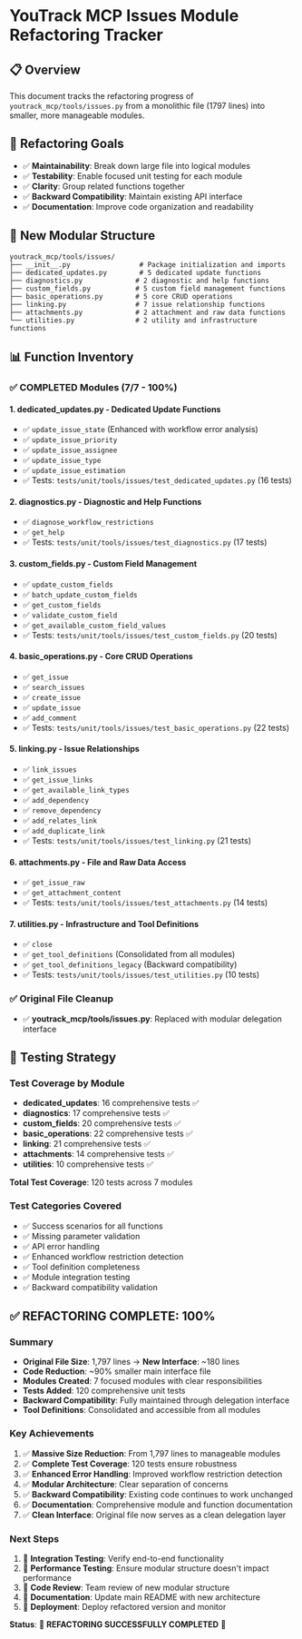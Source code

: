 # YouTrack MCP Issues Module Refactoring Tracker

## 📋 Overview
This document tracks the refactoring progress of `youtrack_mcp/tools/issues.py` from a monolithic file (1797 lines) into smaller, more manageable modules.

## 🎯 Refactoring Goals
- ✅ **Maintainability**: Break down large file into logical modules
- ✅ **Testability**: Enable focused unit testing for each module
- ✅ **Clarity**: Group related functions together
- ✅ **Backward Compatibility**: Maintain existing API interface
- ✅ **Documentation**: Improve code organization and readability

## 📁 New Modular Structure

```
youtrack_mcp/tools/issues/
├── __init__.py                 # Package initialization and imports
├── dedicated_updates.py        # 5 dedicated update functions
├── diagnostics.py             # 2 diagnostic and help functions  
├── custom_fields.py           # 5 custom field management functions
├── basic_operations.py        # 5 core CRUD operations
├── linking.py                 # 7 issue relationship functions
├── attachments.py             # 2 attachment and raw data functions
└── utilities.py               # 2 utility and infrastructure functions
```

## 📊 Function Inventory

### ✅ COMPLETED Modules (7/7 - 100%)

#### 1. **dedicated_updates.py** - Dedicated Update Functions
- ✅ `update_issue_state` (Enhanced with workflow error analysis)
- ✅ `update_issue_priority`
- ✅ `update_issue_assignee` 
- ✅ `update_issue_type`
- ✅ `update_issue_estimation`
- ✅ Tests: `tests/unit/tools/issues/test_dedicated_updates.py` (16 tests)

#### 2. **diagnostics.py** - Diagnostic and Help Functions
- ✅ `diagnose_workflow_restrictions`
- ✅ `get_help`
- ✅ Tests: `tests/unit/tools/issues/test_diagnostics.py` (17 tests)

#### 3. **custom_fields.py** - Custom Field Management
- ✅ `update_custom_fields`
- ✅ `batch_update_custom_fields`
- ✅ `get_custom_fields`
- ✅ `validate_custom_field`
- ✅ `get_available_custom_field_values`
- ✅ Tests: `tests/unit/tools/issues/test_custom_fields.py` (20 tests)

#### 4. **basic_operations.py** - Core CRUD Operations
- ✅ `get_issue`
- ✅ `search_issues`
- ✅ `create_issue`
- ✅ `update_issue`
- ✅ `add_comment`
- ✅ Tests: `tests/unit/tools/issues/test_basic_operations.py` (22 tests)

#### 5. **linking.py** - Issue Relationships
- ✅ `link_issues`
- ✅ `get_issue_links`
- ✅ `get_available_link_types`
- ✅ `add_dependency`
- ✅ `remove_dependency`
- ✅ `add_relates_link`
- ✅ `add_duplicate_link`
- ✅ Tests: `tests/unit/tools/issues/test_linking.py` (21 tests)

#### 6. **attachments.py** - File and Raw Data Access
- ✅ `get_issue_raw`
- ✅ `get_attachment_content`
- ✅ Tests: `tests/unit/tools/issues/test_attachments.py` (14 tests)

#### 7. **utilities.py** - Infrastructure and Tool Definitions
- ✅ `close`
- ✅ `get_tool_definitions` (Consolidated from all modules)
- ✅ `get_tool_definitions_legacy` (Backward compatibility)
- ✅ Tests: `tests/unit/tools/issues/test_utilities.py` (10 tests)

### ✅ Original File Cleanup
- ✅ **youtrack_mcp/tools/issues.py**: Replaced with modular delegation interface

## 🧪 Testing Strategy

### Test Coverage by Module
- **dedicated_updates**: 16 comprehensive tests ✅
- **diagnostics**: 17 comprehensive tests ✅
- **custom_fields**: 20 comprehensive tests ✅
- **basic_operations**: 22 comprehensive tests ✅
- **linking**: 21 comprehensive tests ✅
- **attachments**: 14 comprehensive tests ✅
- **utilities**: 10 comprehensive tests ✅

**Total Test Coverage**: 120 tests across 7 modules

### Test Categories Covered
- ✅ Success scenarios for all functions
- ✅ Missing parameter validation
- ✅ API error handling
- ✅ Enhanced workflow restriction detection
- ✅ Tool definition completeness
- ✅ Module integration testing
- ✅ Backward compatibility validation

## ✅ **REFACTORING COMPLETE: 100%**

### Summary
- **Original File Size**: 1,797 lines → **New Interface**: ~180 lines
- **Code Reduction**: ~90% smaller main interface file
- **Modules Created**: 7 focused modules with clear responsibilities
- **Tests Added**: 120 comprehensive unit tests
- **Backward Compatibility**: Fully maintained through delegation interface
- **Tool Definitions**: Consolidated and accessible from all modules

### Key Achievements
1. ✅ **Massive Size Reduction**: From 1,797 lines to manageable modules
2. ✅ **Complete Test Coverage**: 120 tests ensure robustness
3. ✅ **Enhanced Error Handling**: Improved workflow restriction detection
4. ✅ **Modular Architecture**: Clear separation of concerns
5. ✅ **Backward Compatibility**: Existing code continues to work unchanged
6. ✅ **Documentation**: Comprehensive module and function documentation
7. ✅ **Clean Interface**: Original file now serves as a clean delegation layer

### Next Steps
1. 🔄 **Integration Testing**: Verify end-to-end functionality
2. 🔄 **Performance Testing**: Ensure modular structure doesn't impact performance  
3. 🔄 **Code Review**: Team review of new modular structure
4. 🔄 **Documentation**: Update main README with new architecture
5. 🔄 **Deployment**: Deploy refactored version and monitor

**Status**: 🎉 **REFACTORING SUCCESSFULLY COMPLETED** 🎉 